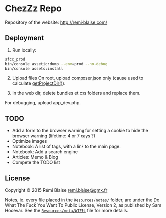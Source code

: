 # ChezZz Repo

Repository of the website: http://remi-blaise.com/

## Deployment

1) Run locally:
```bash
sfcc_prod
bin/console assetic:dump --env=prod --no-debug
bin/console assets:install
```

2) Upload files
On root, upload composer.json only (cause used to calculate [getProjectDir()](https://symfony.com/blog/new-in-symfony-3-3-a-simpler-way-to-get-the-project-root-directory)).

3) In the web dir, delete bundles et css folders and replace them.

For debugging, upload app_dev.php.

## TODO

- Add a form to the browser warning
  for setting a cookie to hide the browser warning (lifetime: 4 or 7 days ?)
- Optimize images
- Notebook: A list of tags, with a link to the main page.
- Notebook: Add a search engine
- Articles: Memo & Blog
- Compete the TODO list

## License

Copyright © 2015 Rémi Blaise <remi.blaise@gmx.fr>

Notes, ie. every file placed in the `Resources/notes/` folder,
are under the Do What The Fuck You Want To Public License, Version 2,
as published by Sam Hocevar.
See the [`Resources/meta/WTFPL`](Resources/meta/WTFPL) file for more details.
